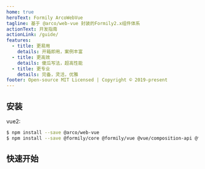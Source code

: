 ```yaml
---
home: true
heroText: Formily ArcoWebVue
tagline: 基于 @arco/web-vue 封装的Formily2.x组件体系
actionText: 开发指南
actionLink: /guide/
features:
  - title: 更易用
    details: 开箱即用，案例丰富
  - title: 更高效
    details: 傻瓜写法，超高性能
  - title: 更专业
    details: 完备，灵活，优雅
footer: Open-source MIT Licensed | Copyright © 2019-present
---
```


## 安装

vue2:

```bash
$ npm install --save @arco/web-vue
$ npm install --save @formily/core @formily/vue @vue/composition-api @formily/@arco/web-vue
```

## 快速开始

<dumi-previewer demoPath="index" :collapsed="false" />
